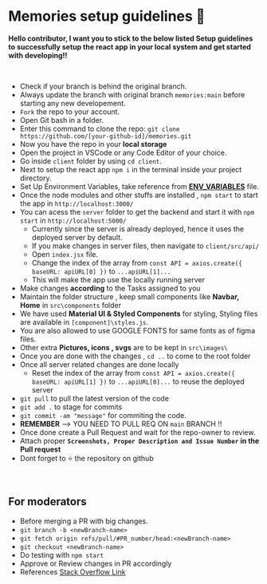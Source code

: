 # Memories setup guidelines 🚀

**Hello contributor, I want you to stick to the below listed Setup guidelines to successfully setup the react app in your local system and get started with developing!!**

<br/>

- Check if your branch is behind the original branch.
- Always update the branch with original branch `memories:main` before starting any new developement.
- `Fork` the repo to your account.
- Open Git bash in a folder.
- Enter this command to clone the repo: 
   `git clone https://github.com/[your-github-id]/memories.git` 
- Now you have the repo in your **local storage**
- Open the project in VSCode or any Code Editor of your choice.
- Go inside `client` folder by using `cd client`.
- Next to setup the react app `npm i` in the terminal inside your project directory.
- Set Up Environment Variables, take reference from **[ENV_VARIABLES](./ENV_VARIABLES.md)** file.
- Once the node modules and other stuffs are installed , `npm start` to start the app in `http://localhost:3000/`
- You can acess the `server` folder to get the backend and start it with `npm start` in `http://localhost:5000/`
  - Currently since the server is already deployed, hence it uses the deployed server by default.
  - If you make changes in server files, then navigate to `client/src/api/`
  - Open `index.jsx` file. 
  - Change the index of the array from `const API = axios.create({ baseURL: apiURL[0] })` to `...apiURL[1]...`
  - This will make the app use the locally running server
- Make changes **according** to the Tasks assigned to you
- Maintain the folder structure , keep small components like **Navbar, Home** in `src\components` folder
- We have used **Material UI & Styled Components** for styling, Styling files are available in `[component]\styles.js`.
- You are also allowed to use GOOGLE FONTS for same fonts as of figma files.
- Other extra **Pictures, icons , svgs** are to be kept in `src\images\`
- Once you are done with the changes , `cd ..` to come to the root folder
- Once all server related changes are done locally 
  - Reset the index of the array from `const API = axios.create({ baseURL: apiURL[1] })` to `...apiURL[0]...` to reuse the deployed server
- `git pull` to pull the latest version of the code
- `git add .` to stage for commits
- `git commit -am "message"` for commiting the code.
- **REMEMBER** --> YOU NEED TO PULL REQ ON `main` BRANCH !!
- Once done create a Pull Request and wait for the repo-owner to review.
- Attach proper **`Screenshots, Proper Description and Issue Number` in the Pull request**
- Dont forget to ⭐ the repository on github
<br/>

## For moderators

- Before merging a PR with big changes.
- `git branch -b <newBranch-name>`
- `git fetch origin refs/pull/#PR_number/head:<newBranch-name>`
- `git checkout <newBranch-name>`
- Do testing with `npm start`
- Approve or Review changes in PR accordingly
- References [Stack Overflow Link](https://stackoverflow.com/questions/14947789/github-clone-from-pull-request)
